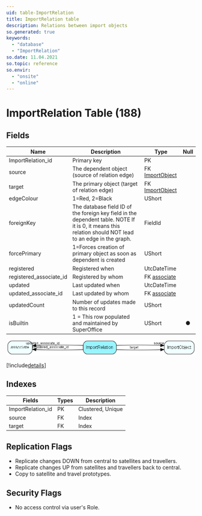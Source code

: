 ```yaml
---
uid: table-ImportRelation
title: ImportRelation table
description: Relations between import objects
so.generated: true
keywords:
  - "database"
  - "ImportRelation"
so.date: 11.04.2021
so.topic: reference
so.envir:
  - "onsite"
  - "online"
---
```


# ImportRelation Table (188)

## Fields

| Name | Description | Type | Null |
|------|-------------|------|:----:|
|ImportRelation\_id|Primary key|PK| |
|source|The dependent object (source of relation edge)|FK [ImportObject](importobject.md)| |
|target|The primary object (target of relation edge)|FK [ImportObject](importobject.md)| |
|edgeColour|1=Red, 2=Black|UShort| |
|foreignKey|The database field ID of the foreign key field in the dependent table. NOTE If it is 0, it means this relation should NOT lead to an edge in the graph.|FieldId| |
|forcePrimary|1=Forces creation of primary object as soon as dependent is created|UShort| |
|registered|Registered when|UtcDateTime| |
|registered\_associate\_id|Registered by whom|FK [associate](associate.md)| |
|updated|Last updated when|UtcDateTime| |
|updated\_associate\_id|Last updated by whom|FK [associate](associate.md)| |
|updatedCount|Number of updates made to this record|UShort| |
|isBuiltin|1 = This row populated and maintained by SuperOffice|UShort|&#x25CF;|


![ImportRelation table relationship diagram](./media/ImportRelation.png)

[!include[details](./includes/importrelation.md)]

## Indexes

| Fields | Types | Description |
|--------|-------|-------------|
|ImportRelation\_id |PK |Clustered, Unique |
|source |FK |Index |
|target |FK |Index |

## Replication Flags

* Replicate changes DOWN from central to satellites and travellers.
* Replicate changes UP from satellites and travellers back to central.
* Copy to satellite and travel prototypes.

## Security Flags

* No access control via user's Role.

